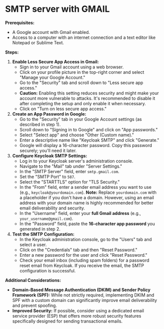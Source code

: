 # SMTP server with GMAIL

**Prerequisites:**

* A Google account with Gmail enabled.
* Access to a computer with an internet connection and a text editor like Notepad or Sublime Text.

**Steps:**

1. **Enable Less Secure App Access in Gmail:**
   * Sign in to your Gmail account using a web browser.
   * Click on your profile picture in the top-right corner and select "Manage your Google Account."
   * Go to the "Security" tab and scroll down to "Less secure app access."
   * **Caution:** Enabling this setting reduces security and might make your account more vulnerable to attacks. It's recommended to disable it after completing the setup and only enable it when necessary.
   * Click on "Turn on less secure app access."
2. **Create an App Password in Google:**
   * Go to the "Security" tab in your Google Account settings (as described in step 1).
   * Scroll down to "Signing in to Google" and click on "App passwords."
   * Select "Select app" and choose "Other (Custom name)."
   * Enter a descriptive name like "Keycloak SMTP" and click "Generate."
   * Google will display a 16-character password. Copy this password securely; you'll need it later.
3. **Configure Keycloak SMTP Settings:**
   * Log in to your Keycloak server's administration console.
   * Navigate to the "Mail" tab under "Server Settings."
   * In the "SMTP Server" field, enter `smtp.gmail.com`.
   * Set the "SMTP Port" to `587`.
   * Select the "STARTTLS" option for "TLS Security."
   * In the "From" field, enter a sender email address you want to use (e.g., `keycloak@yourdomain.com`). **Note:** Replace `yourdomain.com` with a placeholder if you don't have a domain. However, using an email address with your domain name is highly recommended for better email deliverability and security.
   * In the "Username" field, enter your **full Gmail address** (e.g., `your_username@gmail.com`).
   * In the "Password" field, paste the **16-character app password** you generated in step 2.
4. **Test the SMTP Configuration:**
   * In the Keycloak administration console, go to the "Users" tab and select a user.
   * Click on the "Credentials" tab and then "Reset Password."
   * Enter a new password for the user and click "Reset Password."
   * Check your email inbox (including spam folders) for a password reset email from Keycloak. If you receive the email, the SMTP configuration is successful.

**Additional Considerations:**

* **Domain-Based Message Authentication (DKIM) and Sender Policy Framework (SPF):** While not strictly required, implementing DKIM and SPF with a custom domain can significantly improve email deliverability and prevent spoofing.
* **Improved Security:** If possible, consider using a dedicated email service provider (ESP) that offers more robust security features specifically designed for sending transactional emails.
